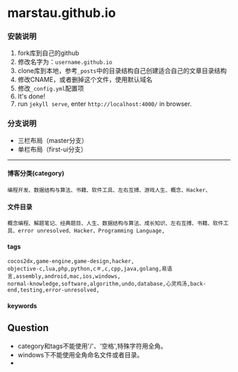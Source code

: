 marstau.github.io
=======================

### 安装说明

1. fork库到自己的github
2. 修改名字为：`username.github.io`
3. clone库到本地，参考`_posts`中的目录结构自己创建适合自己的文章目录结构
4. 修改CNAME，或者删掉这个文件，使用默认域名
5. 修改`_config.yml`配置项
6. It's done!
7. run `jekyll serve`, enter `http://localhost:4000/` in browser.

### 分支说明

- 三栏布局（master分支）
- 单栏布局（first-ui分支）

----
#### 博客分类(category)

```
编程开发、数据结构与算法、书籍、软件工具、左右互搏、游戏人生、概念、Hacker、
```
#### 文件目录

```
概念编程、解题笔记、经典题目、人生、数据结构与算法、成长知识、左右互搏、书籍、软件工具、error unresolved、Hacker、Programming Language,
```

#### tags

```
cocos2dx,game-engine,game-design,hacker,
objective-c,lua,php,python,c＃,c,cpp,java,golang,易语言,assembly,android,mac,ios,windows,
normal-knowledge,software,algorithm,undo,database,心灵鸡汤,back-end,testing,error-unresolved,
```

#### keywords

## Question
* category和tags不能使用'/'、'空格',特殊字符用全角。
* windows下不能使用全角命名文件或者目录。
* 
